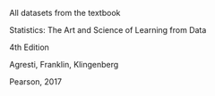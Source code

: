 All datasets from the textbook

Statistics: The Art and Science of Learning from Data

4th Edition

Agresti, Franklin, Klingenberg

Pearson, 2017

